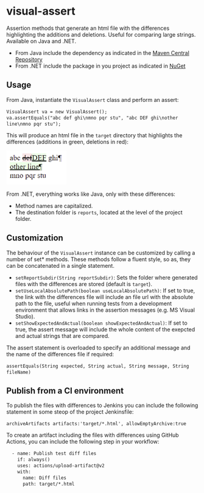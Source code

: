 # visual-assert

Assertion methods that generate an html file with the differences highlighting the additions and deletions. 
Useful for comparing large strings.
Available on Java and .NET.

- From Java include the dependency as indicated in the 
  [Maven Central Repository](https://search.maven.org/artifact/io.github.javiertuya/visual-assert/2.1.0/jar)
- From .NET include the package in you project as indicated in 
  [NuGet](https://www.nuget.org/packages/VisualAssert/)

## Usage

From Java, instantiate the `VisualAssert` class and perform an assert:

```
VisualAssert va = new VisualAssert();
va.assertEquals("abc def ghi\nmno pqr stu", "abc DEF ghi\nother line\nmno pqr stu");
```

This will produce an html file in the `target` directory that highlights the differences (additions in green, deletions in red):

![diff-example](docs/diff-file-example.png "Diff example")

From .NET, everything works like Java, only with these differences:

- Method names are capitalized.
- The destination folder is `reports`, located at the level of the project folder.

## Customization

The behaviour of the `VisualAssert` instance can be customized by calling a number of set* methods. 
These methods follow a fluent style, so as, they can be concatenated in a single statement.

- `setReportSubdir(String reportSubdir)`: Sets the folder where generated files with the differences are stored (default is `target`).
- `setUseLocalAbsolutePath(boolean useLocalAbsolutePath)`: If set to true, the link with the differences file will include an file url with the absolute path to the file,
  useful when running tests from a development environment that allows links in the assertion messages (e.g. MS Visual Studio).
- `setShowExpectedAndActual(boolean showExpectedAndActual)`: If set to true, the assert message will include the whole content of the exepcted and actual strings that are compared.

The assert statement is overloaded to specify an additional message and the name of the differences file if required:

```
assertEquals(String expected, String actual, String message, String fileName)
```

## Publish from a CI environment

To publish the files with differences to Jenkins you can include the following statement in some steop of the project Jenkinsfile:

```
archiveArtifacts artifacts:'target/*.html', allowEmptyArchive:true
```

To create an artifact including the files with differences using GitHub Actions, you can include the following step in your workflow:

```
  - name: Publish test diff files
    if: always()
    uses: actions/upload-artifact@v2
    with:
      name: Diff files
      path: target/*.html
```
